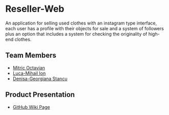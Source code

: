 # Reseller-Web
 An application for selling used clothes with an instagram type interface, each user has a profile with their objects for sale and a system of followers plus an option that includes a system for checking the originality of high-end clothes.
 
## Team Members

* [Mitric Octavian](https://github.com/tavi22)
* [Luca-Mihail Ion](https://github.com/lucaion)
* [Denisa-Georgiana Stancu](https://github.com/StancuDenisaG)

## Product Presentation

* [GitHub Wiki Page](https://github.com/tavi22/Reseller-Web/wiki)
